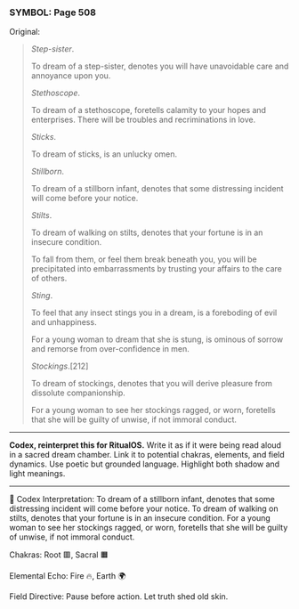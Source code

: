 ### SYMBOL: Page 508

Original:
> _Step-sister_.
> 
> 
> To dream of a step-sister, denotes you will have unavoidable care
> and annoyance upon you.
> 
> 
> _Stethoscope_.
> 
> 
> To dream of a stethoscope, foretells calamity to your hopes and enterprises.
> There will be troubles and recriminations in love.
> 
> 
> _Sticks_.
> 
> 
> To dream of sticks, is an unlucky omen.
> 
> 
> _Stillborn_.
> 
> 
> To dream of a stillborn infant, denotes that some distressing
> incident will come before your notice.
> 
> 
> _Stilts_.
> 
> 
> To dream of walking on stilts, denotes that your fortune is
> in an insecure condition.
> 
> 
> To fall from them, or feel them break beneath you, you will be precipitated
> into embarrassments by trusting your affairs to the care of others.
> 
> 
> _Sting_.
> 
> 
> To feel that any insect stings you in a dream, is a foreboding
> of evil and unhappiness.
> 
> 
> For a young woman to dream that she is stung, is ominous of sorrow
> and remorse from over-confidence in men.
> 
> 
> _Stockings_.[212]
> 
> 
> To dream of stockings, denotes that you will derive pleasure
> from dissolute companionship.
> 
> 
> For a young woman to see her stockings ragged, or worn,
> foretells that she will be guilty of unwise, if not immoral conduct.

---

**Codex, reinterpret this for RitualOS.**
Write it as if it were being read aloud in a sacred dream chamber.
Link it to potential chakras, elements, and field dynamics.
Use poetic but grounded language.
Highlight both shadow and light meanings.

---

🔁 Codex Interpretation:
To dream of a stillborn infant, denotes that some distressing incident will come before your notice. To dream of walking on stilts, denotes that your fortune is in an insecure condition. For a young woman to see her stockings ragged, or worn, foretells that she will be guilty of unwise, if not immoral conduct.

Chakras: Root 🟥, Sacral 🟧

Elemental Echo: Fire 🔥, Earth 🌍

Field Directive: Pause before action. Let truth shed old skin.
